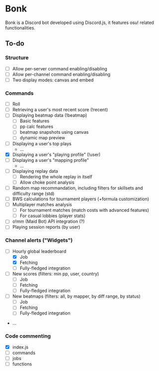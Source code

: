 # Bonk

Bonk is a Discord bot developed using Discord.js, it features osu! related functionalities.

## To-do

### Structure

- [ ] Allow per-server command enabling/disabling
- [ ] Allow per-channel command enabling/disabling
- [ ] Two display modes: canvas and embed

### Commands

- [ ] Roll
- [ ] Retrieving a user's most recent score (!recent)
- [ ] Displaying beatmap data (!beatmap)
  - [ ] Basic features 
  - [ ] pp calc features
  - [ ] beatmap snapshots using canvas
  - [ ] dynamic map preview
- [ ] Displaying a user's top plays
  - ...
- [x] Displaying a user's "playing profile" (!user)
- [ ] Displaying a user's "mapping profile"
  - ...
- [ ] Displaying replay data
  - [ ] Rendering the whole replay in itself 
  - [ ] Allow choke point analysis
- [ ] Random map recommandation, including filters for skillsets and difficulty range (std)
- [ ] BWS calculations for tournament players (+formula customization)
- [ ] Multiplayer matches analysis
  - [ ] For tournament matches (match costs with advanced features)
  - [ ] For casual lobbies (player stats)
- [ ] o!mm (Maid Bot) API integration (?) 
- [ ] Playing session reports (by user)

### Channel alerts ("Widgets")

- [ ] Hourly global leaderboard
  - [x] Job
  - [x] Fetching
  - [ ] Fully-fledged integration 
- [ ] New scores (filters: min pp, user, country)
  - [ ] Job
  - [ ] Fetching
  - [ ] Fully-fledged integration 
- [ ] New beatmaps (filters: all, by mapper, by diff range, by status)
  - [ ] Job
  - [ ] Fetching
  - [ ] Fully-fledged integration 
- ...


### Code commenting

- [x] index.js
- [ ] commands
- [ ] jobs
- [ ] functions
